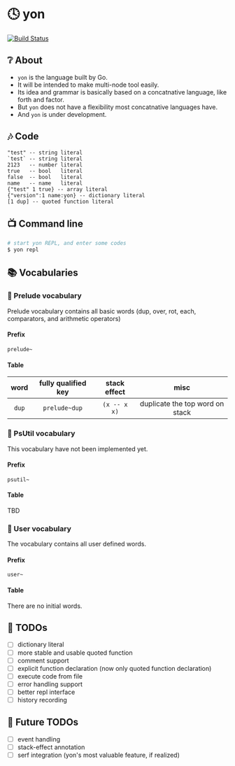 # :clock4: yon

[![Build Status](https://travis-ci.org/mk2/yon.svg)](https://travis-ci.org/mk2/yon)

## :grey_question: About
- `yon` is the language built by Go.
- It will be intended to make multi-node tool easily.
- Its idea and grammar is basically based on a concatnative language, like forth and factor.
- But `yon` does not have a flexibility most concatnative languages have.
- And `yon` is under development.

## :notes: Code

```factor
"test" -- string literal
`test` -- string literal
2123   -- number literal
true   -- bool   literal
false  -- bool   literal
name   -- name   literal
{"test" 1 true} -- array literal
{"version":1 name:yon} -- dictionary literal
[1 dup] -- quoted function literal
```

## :tv: Command line
```sh
# start yon REPL, and enter some codes
$ yon repl
```

## :books: Vocabularies

### :green_book: Prelude vocabulary
Prelude vocabulary contains all basic words (dup, over, rot, each, comparators, and arithmetic operators)

#### Prefix

```
prelude~
```

#### Table

word|fully qualified key|stack effect|misc
:--:|:-----------------:|:----------:|:--:
`dup`|`prelude~dup`|`(x -- x x)`|duplicate the top word on stack

### :blue_book: PsUtil vocabulary
This vocabulary have not been implemented yet.

#### Prefix

```
psutil~
```

#### Table
TBD

### :notebook_with_decorative_cover: User vocabulary
The vocabulary contains all user defined words.

#### Prefix

```
user~
```

#### Table
There are no initial words.

## :memo: TODOs
- [ ] dictionary literal
- [ ] more stable and usable quoted function
- [ ] comment support
- [ ] explicit function declaration (now only quoted function declaration)
- [ ] execute code from file
- [ ] error handling support
- [ ] better repl interface
- [ ] history recording

## :art: Future TODOs
- [ ] event handling
- [ ] stack-effect annotation
- [ ] serf integration (yon's most valuable feature, if realized)
